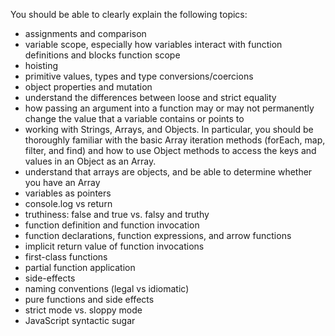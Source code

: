 
You should be able to clearly explain the following topics:
* assignments and comparison
* variable scope, especially how variables interact with function definitions and blocks
  function scope
* hoisting
* primitive values, types and type conversions/coercions
* object properties and mutation
* understand the differences between loose and strict equality
* how passing an argument into a function may or may not permanently change the value that a variable contains or points to
* working with Strings, Arrays, and Objects. 
  In particular, you should be thoroughly familiar with the basic Array iteration methods 
  (forEach, map, filter, and find) and how to use Object methods to access the keys and values in an Object as an Array.
* understand that arrays are objects, and be able to determine whether you have an Array
* variables as pointers
* console.log vs return
* truthiness: false and true vs. falsy and truthy
* function definition and function invocation
* function declarations, function expressions, and arrow functions
* implicit return value of function invocations
* first-class functions
* partial function application
* side-effects
* naming conventions (legal vs idiomatic)
* pure functions and side effects
* strict mode vs. sloppy mode
* JavaScript syntactic sugar
